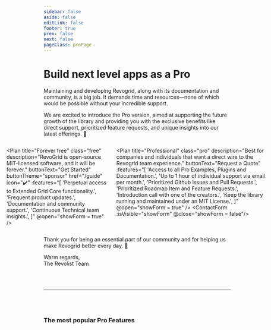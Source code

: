 ```yaml
---
sidebar: false
aside: false
editLink: false
footer: true
prev: false
next: false
pageClass: proPage
---
```


<style lang="scss">
  
  .plans-container {
    display: flex;
    flex-direction: column;
    gap: 1.5em;
    justify-content: center;

    .vp-card {
      &.free {
        background-color: var(--vp-c-bg-soft);
        border: 1px solid var(--vp-c-divider-light);
      }
      &.pro {
        .plan-features {
          display: grid;
          grid-template-columns: 1fr 1fr;
          column-gap: 50px;
        }
      }
    }
  }


  @media (min-width: 1440px) {
    .plans-container {
        margin: 0 -200px;
        max-width: 1104px;
    }
  }
  @media (min-width: 960px) {
    .plans-container {
        margin: 0 -100px;
        max-width: 992px;
        flex-direction: row;
    }

     .vp-card {
      &.free {
        max-width: 350px;
      }
     }
  }
figure.avatar {
  display: flex;
  align-items: center;
  justify-content: center;
  background-color: white;


  .avatar-img {
      position: initial;
      object-fit: initial;
      max-width: 60%;
      max-height: 60%;
      border-radius: 0;
  }
}

.sp-icon {
  display: none;
}
</style>

<script lang="ts" setup>
import { ref } from 'vue'
import Plan from './Plan.vue'
import ContactForm from './ContactForm.vue'

import type { DefaultTheme } from 'vitepress/theme'
import VPTeamMembers from 'vitepress/dist/client/theme-default/components/VPTeamMembers.vue'

let showForm = ref(false) // isVisible

const actionText = 'Read more'
const features = [{
  name: 'Formula',
  avatar: '/formula.svg',
  desc: 'Complex formulas similar to Excel. Provides dynamic calculations & data manipulation.',
  sponsor: '/guide/formula',
  actionText,
},
{
    name: 'Merge Cells',
    avatar: '/merge.svg',
    desc: 'Combine adjacent cells into a single cell.',
    sponsor: '/guide/cell/merge',
    actionText,
},
{
    name: 'Excel Export',
    avatar: '/export.svg',
    desc: 'Export data to Excel format. Supported types include `xlsx`, `xlsm`, `xlsb`, `xls`, and more.',
    sponsor: '/guide/export.excel',
    actionText,
},
{
    name: 'Pagination',
    avatar: '/pagination.svg',
    desc: 'Break larger datasets into smaller pages, enhancing both performance and user experience.',
    sponsor: '/guide/pagination',
    actionText,
  },
  {
    name: 'Clipboard with JSON and Advanced Objects',
    avatar: '/clipboard.svg',
    desc: 'Support for JSON and other objects. Copy and paste complex data structures explained.',
    sponsor: '/guide/clipboard.pro',
    actionText,
  },
  {
    name: 'Plugin Explained',
    avatar: '/plugin.svg',
    desc: 'Documentation and examples explaining how to create and use plugins to extend the functionality of the grid.',
    sponsor: '/guide/plugin',
    actionText,
  },
  // {
  //   name: 'Audit Trail/History',
  //   avatar: '/audit-trail.svg',
  //   desc: 'Track changes made to the grid data with a detailed history of edits. Maintain an audit trail for data modifications, enabling review and accountability.',
  //   sponsor: '/guide/audit-trail',
  //   actionText,
  // },
  // {
  //   name: 'Advanced Multiple Selection with Ctrl (CMD) Key',
  //   avatar: '/multiple-selection.svg',
  //   desc: 'Implement advanced multiple selection capabilities using the Ctrl (CMD) key. This allows users to select multiple, non-adjacent cells or rows, enhancing data manipulation and interaction within the grid.',
  //   sponsor: '/guide/multiple-selection',
  //   actionText,
  // },
  // {
  //   name: 'Advanced Drag and Drop',
  //   avatar: '/drag-and-drop.svg',
  //   desc: 'Implement sophisticated drag-and-drop functionality within your grid, including custom drag-and-drop behavior and interactions, enhancing the grid\'s interactivity and usability.',
  //   sponsor: '/guide/drag-and-drop',
  //   actionText,
  // },
  // {
  //   name: 'Event Manager Explanation',
  //   avatar: '/event-manager.svg',
  //   desc: 'Get comprehensive documentation on the event management system within RevoGrid. Learn how to handle, customize, and optimize events to create complex interactions and workflows.',
  //   sponsor: '/guide/event-manager',
  //   actionText,
  // },
  // {
  //   name: 'SSR render',
  //   avatar: '/ssr-render.svg',
  //   desc: 'Pro examples on how to render Revogrid in SSR applications across frameworks.',
  //   sponsor: '/guide/ssr-render',
  //   actionText,
  // },
  // {
  //   name: 'Advanced Filtering',
  //   avatar: '/filtering.svg',
  //   desc: 'Apply advanced filtering options to your data grid, such as multi-condition filters, date range filters, and custom filter logic to refine and display your data more effectively.',
  //   sponsor: '/guide/advanced-filtering',
  //   actionText,
  // },
  // {
  //   name: 'Conditional Formatting Explained',
  //   avatar: '/conditional-formatting.svg',
  //   desc: 'Customize cell styles based on specific conditions, similar to Excel’s conditional formatting. Highlight important data, create visual cues, and improve the readability of your data grid.',
  //   sponsor: '/guide/conditional-formatting',
  //   actionText,
  // },
  // {
  //   name: 'Inline Editing Enhancements',
  //   avatar: '/inline-editing.svg',
  //   desc: 'Enhance inline editing capabilities with custom editors, validation rules, and real-time data updates.',
  //   sponsor: '/guide/inline-editing',
  //   actionText,
  // },
  // {
  //   name: 'Custom Themes and Styling',
  //   avatar: '/custom-themes.svg',
  //   desc: 'Create and apply custom themes to your grid, allowing extensive styling and branding options. Customize the appearance of your grid to match your application\'s design.',
  //   sponsor: '/guide/custom-themes',
  //   actionText,
  // },
  // {
  //   name: 'Data Validation',
  //   avatar: '/data-validation.svg',
  //   desc: 'Implement built-in data validation to ensure data integrity. Define customizable validation rules and error handling to maintain high-quality data.',
  //   sponsor: '/guide/data-validation',
  //   actionText,
  // },
  // {
  //   name: 'Hierarchical Data Support',
  //   avatar: '/hierarchical-data.svg',
  //   desc: 'Support nested rows and tree structures to represent hierarchical data within your grid. Easily manage and display parent-child relationships and complex data structures.',
  //   sponsor: '/guide/hierarchical-data',
  //   actionText,
  // },
];

</script>

# Build next level apps as a Pro

Maintaining and developing Revogrid, along with its documentation and community, is a big job. It demands time and resources—none of which would be possible without your incredible support.

We are excited to introduce the Pro version, aimed at supporting the future growth of the library and providing you with the exclusive benefits like direct support, prioritized feature requests, and unique insights into our latest offerings. 🌟

<div class="plans-container">

<Plan
title="Forever free"
class="free"
description="RevoGrid is open-source MIT-licensed software, and it will be forever."
buttonText="Get Started"
buttonTheme="sponsor"
href="/guide"
icon="✔️"
:features="[
'Perpetual access to Extended Grid Core functionality.',
'Frequent product updates.',
'Documentation and community support.',
'Continuous Technical team insights.',
]"
@open="showForm = true"
/>

<Plan
title="Professional"
class="pro"
description="Best for companies and individuals that want a direct wire to the Revogrid team experience."
buttonText="Request a Quote"
:features="[
'Access to all Pro Examples, Plugins and Documentation.',
'Up to 1 hour of individual support via email per month.',
'Prioritized Github Issues and Pull Requests.',
'Prioritized Roadmap Item and Feature Requests.',
'Introduction call with one of the creators.',
'Keep the library running and maintained under an MIT License.',
]"
@open="showForm = true"
/>
<ContactForm :isVisible="showForm" @close="showForm = false"/>

</div>

Thank you for being an essential part of our community and for helping us make Revogrid better every day. 🌟

Warm regards,
<br/>The Revolist Team

<br/>
<br/>

-----

<br/>
<br/>

### The most popular Pro Features

<VPTeamMembers :members="features" size="small" />
